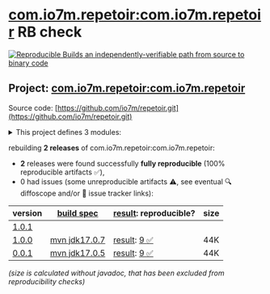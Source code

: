 [com.io7m.repetoir:com.io7m.repetoir](https://central.sonatype.com/artifact/com.io7m.repetoir/com.io7m.repetoir/versions) RB check
=======

[![Reproducible Builds](https://reproducible-builds.org/images/logos/rb.svg) an independently-verifiable path from source to binary code](https://reproducible-builds.org/)

## Project: [com.io7m.repetoir:com.io7m.repetoir](https://central.sonatype.com/artifact/com.io7m.repetoir/com.io7m.repetoir/versions)

Source code: [https://github.com/io7m/repetoir.git](https://github.com/io7m/repetoir.git)

<details><summary>This project defines 3 modules:</summary>

* [com.io7m.repetoir:com.io7m.repetoir](https://central.sonatype.com/artifact/com.io7m.repetoir/com.io7m.repetoir/1.0.0)
* [com.io7m.repetoir:com.io7m.repetoir.core](https://central.sonatype.com/artifact/com.io7m.repetoir/com.io7m.repetoir.core/1.0.0)
* [com.io7m.repetoir:com.io7m.repetoir.tests](https://central.sonatype.com/artifact/com.io7m.repetoir/com.io7m.repetoir.tests/1.0.0)
</details>

rebuilding **2 releases** of com.io7m.repetoir:com.io7m.repetoir:
- **2** releases were found successfully **fully reproducible** (100% reproducible artifacts :white_check_mark:),
- 0 had issues (some unreproducible artifacts :warning:, see eventual :mag: diffoscope and/or :memo: issue tracker links):

| version | [build spec](/BUILDSPEC.md) | [result](https://reproducible-builds.org/docs/jvm/): reproducible? | size |
| -- | --------- | ------ | -- |
| [1.0.1](https://central.sonatype.com/artifact/com.io7m.repetoir/com.io7m.repetoir/1.0.1/pom) | | | |
| [1.0.0](https://central.sonatype.com/artifact/com.io7m.repetoir/com.io7m.repetoir/1.0.0/pom) | [mvn jdk17.0.7](com.io7m.repetoir-1.0.0.buildspec) | [result](com.io7m.repetoir-1.0.0.buildinfo): [9 :white_check_mark: ](com.io7m.repetoir-1.0.0.buildcompare) | 44K |
| [0.0.1](https://central.sonatype.com/artifact/com.io7m.repetoir/com.io7m.repetoir/0.0.1/pom) | [mvn jdk17.0.5](com.io7m.repetoir-0.0.1.buildspec) | [result](com.io7m.repetoir-0.0.1.buildinfo): [9 :white_check_mark: ](com.io7m.repetoir-0.0.1.buildcompare) | 44K |

<i>(size is calculated without javadoc, that has been excluded from reproducibility checks)</i>
